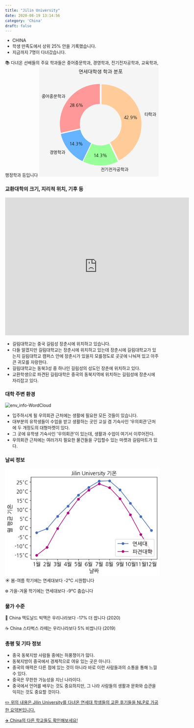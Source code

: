 ```yaml
---
title: "Jilin University"
date: 2020-08-19 13:14:56
category: 'China'
draft: false
---
```



* CHINA
* 학생 만족도에서 상위 25% 안을 기록했습니다.
* 지금까지 7명이 다녀갔습니다. 

📚 다녀온 선배들의 주요 학과들은 중어중문학과, 경영학과, 전기전자공학과, 교육학과, 행정학과 등입니다
![department-info](../plots/CN000006.png)
### 교환대학의 크기, 지리적 위치, 기후 등
<iframe
width="600"
height="450"
frameborder="0" style="border:0"
src="https://www.google.com/maps/embed/v1/place?key=AIzaSyC9e1AME-pVmWC4hBpFdu5S4dKzyepa3HQ&q=Jilin+University&center=43.82572,125.28501609999998&zoom=14" allowfullscreen>
</iframe>

* 길림대학교는 중국 길림성 장춘시에 위치하고 있습니다.
* 다들 알겠지만 길림대학교는 장춘시에 위치하고 있는데 장춘시에 길림대학교가 있는지 길림대학교 캠퍼스 안에 장춘시가 있을지 모를정도로 곳곳에 나눠져 있고 아주 큰 귀모를 자랑한다.
* 길림대학교는 동북3성 중 하나인 길림성의 성도인 장춘에 위치하고 있다.
* 교환학생으로 파견된 길림대학은 중국의 동북지역에 위치하는 길림성에 장춘시에 자리잡고 있다.


### 대학 주변 환경

![env_info-WordCloud](../univ_wordclouds_okt/env_info/CN000006_env_info_okt.png)

* 입주하시게 될 우의회관 근처에는 생활에 필요한 모든 것들이 있습니다.
* 대부분의 유학생들이 수업을 받고 생활하는 곳인 교실 겸 기숙사인 ‘우의회관’근처에 두 개정도의 대형마켓이 있다.
* 그 곳에 유학생 기숙사인 '우의회관'이 있는데, 생활과 수업이 여기서 이루어진다.
* 우의회관 근처에는 여러가지 필요한 물건들을 구입할수 있는 마켓과 길림마트가 있다.


### 날씨 정보 
 ![temparature_CN000006](../plots/weather/CN000006.png)
☀️ 봄-여름 학기에는 연세대보다 -2°C 시원합니다

❄️ 가을-겨울 학기에는 연세대보다 -9°C 춥습니다
### 물가 수준 
🍔 China 맥도날드 빅맥은 우리나라보다 -17% 더 쌉니다 (2020)

☕️ China 스타벅스 라떼는 우리나라보다 5% 비쌉니다 (2019)

### 총평 및 기타 정보
* 중국 동북지방 사람들 중에는 허풍쟁이가 많다.
* 동북지방이 중국에서 경제적으로 여유 있는 곳은 아니다.
* 중국의 매력은 다른 점에 있는 것이 아니라 바로 이런 사람들과의 소통을 통해 느낄 수 있다.
* 중국은 무한한 가능성을 지닌 나라이다.
* 중국에서 언어를 배우는 것도 중요하지만, 그 나라 사람들의 생활과 문화와 습관을 익히는 것도 중요할 것이다.


[✏️ 위의 내용은 Jilin University를 다녀온 연세대 학생들의 교환 후기들을 NLP로 가공한 요약본입니다.](http://oia.yonsei.ac.kr/partner/expReport.asp?ucode=CN000006&bgbn=A)

[✈️ China의 다른 학교들도 확인해보세요!](https://yonsei-exchange.netlify.app/?category=China)
